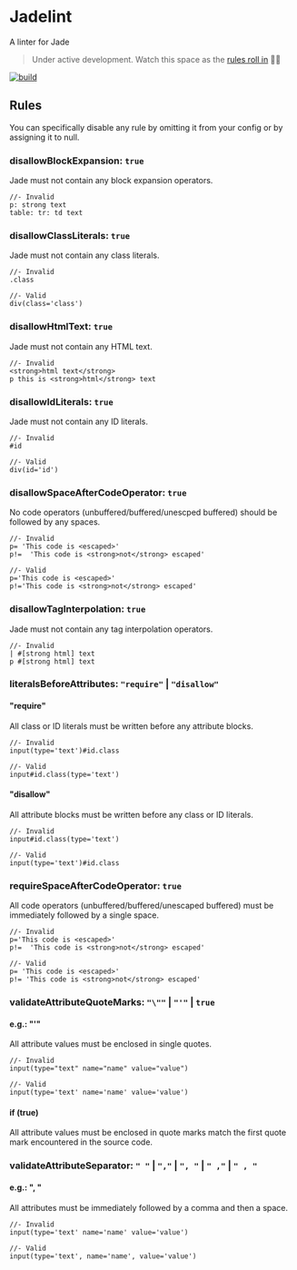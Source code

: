# Jadelint

A linter for Jade

> Under active development. Watch this space as the [rules roll in](https://github.com/benedfit/jadelint/issues/3) :rainbow::rabbit:

[![build](https://img.shields.io/travis/benedfit/jadelint.svg)](https://travis-ci.org/benedfit/jadelint)

## Rules

You can specifically disable any rule by omitting it from your config or by assigning it to null.

### disallowBlockExpansion: `true`

Jade must not contain any block expansion operators.

```jade
//- Invalid
p: strong text
table: tr: td text
```

### disallowClassLiterals: `true`

Jade must not contain any class literals.

```jade
//- Invalid
.class

//- Valid
div(class='class')
```

### disallowHtmlText: `true`

Jade must not contain any HTML text.

```jade
//- Invalid
<strong>html text</strong>
p this is <strong>html</strong> text
```

### disallowIdLiterals: `true`

Jade must not contain any ID literals.

```jade
//- Invalid
#id

//- Valid
div(id='id')
```

### disallowSpaceAfterCodeOperator: `true`

No code operators (unbuffered/buffered/unescped buffered) should be followed by any spaces.

```jade
//- Invalid
p= 'This code is <escaped>'
p!=  'This code is <strong>not</strong> escaped'

//- Valid
p='This code is <escaped>'
p!='This code is <strong>not</strong> escaped'
```

### disallowTagInterpolation: `true`


Jade must not contain any tag interpolation operators.

```jade
//- Invalid
| #[strong html] text
p #[strong html] text
```

### literalsBeforeAttributes: `"require"` | `"disallow"`

#### "require"

All class or ID literals must be written before any attribute blocks.

```jade
//- Invalid
input(type='text')#id.class

//- Valid
input#id.class(type='text')
```

#### "disallow"

All attribute blocks must be written before any class or ID literals.

```jade
//- Invalid
input#id.class(type='text')

//- Valid
input(type='text')#id.class
```

### requireSpaceAfterCodeOperator: `true`

All code operators (unbuffered/buffered/unescaped buffered) must be immediately followed by a single space.

```jade
//- Invalid
p='This code is <escaped>'
p!=  'This code is <strong>not</strong> escaped'

//- Valid
p= 'This code is <escaped>'
p!= 'This code is <strong>not</strong> escaped'
```

### validateAttributeQuoteMarks: `"\""` | `"'"` | `true`

#### e.g.: "'"

All attribute values must be enclosed in single quotes.

```jade
//- Invalid
input(type="text" name="name" value="value")

//- Valid
input(type='text' name='name' value='value')
```

#### if (true)

All attribute values must be enclosed in quote marks match the first quote mark encountered in the source code.

### validateAttributeSeparator: `" "` | `","` | `", "` | `" ,"` | `" , "`

#### e.g.: ", "

All attributes must be immediately followed by a comma and then a space.

```jade
//- Invalid
input(type='text' name='name' value='value')

//- Valid
input(type='text', name='name', value='value')
```
